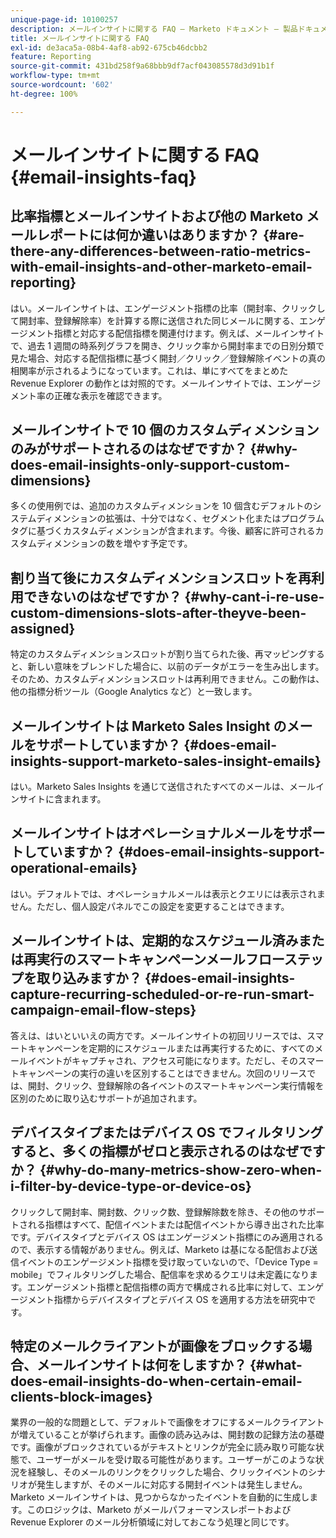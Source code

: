 ```yaml
---
unique-page-id: 10100257
description: メールインサイトに関する FAQ — Marketo ドキュメント — 製品ドキュメント
title: メールインサイトに関する FAQ
exl-id: de3aca5a-08b4-4af8-ab92-675cb46dcbb2
feature: Reporting
source-git-commit: 431bd258f9a68bbb9df7acf043085578d3d91b1f
workflow-type: tm+mt
source-wordcount: '602'
ht-degree: 100%

---
```


# メールインサイトに関する FAQ {#email-insights-faq}

## 比率指標とメールインサイトおよび他の Marketo メールレポートには何か違いはありますか？ {#are-there-any-differences-between-ratio-metrics-with-email-insights-and-other-marketo-email-reporting}

はい。メールインサイトは、エンゲージメント指標の比率（開封率、クリックして開封率、登録解除率）を計算する際に送信された同じメールに関する、エンゲージメント指標と対応する配信指標を関連付けます。例えば、メールインサイトで、過去 1 週間の時系列グラフを開き、クリック率から開封率までの日別分類で見た場合、対応する配信指標に基づく開封／クリック／登録解除イベントの真の相関率が示されるようになっています。これは、単にすべてをまとめた Revenue Explorer の動作とは対照的です。メールインサイトでは、エンゲージメント率の正確な表示を確認できます。

## メールインサイトで 10 個のカスタムディメンションのみがサポートされるのはなぜですか？ {#why-does-email-insights-only-support-custom-dimensions}

多くの使用例では、追加のカスタムディメンションを 10 個含むデフォルトのシステムディメンションの拡張は、十分ではなく、セグメント化またはプログラムタグに基づくカスタムディメンションが含まれます。今後、顧客に許可されるカスタムディメンションの数を増やす予定です。

## 割り当て後にカスタムディメンションスロットを再利用できないのはなぜですか？ {#why-cant-i-re-use-custom-dimensions-slots-after-theyve-been-assigned}

特定のカスタムディメンションスロットが割り当てられた後、再マッピングすると、新しい意味をブレンドした場合に、以前のデータがエラーを生み出します。そのため、カスタムディメンションスロットは再利用できません。この動作は、他の指標分析ツール（Google Analytics など）と一致します。

## メールインサイトは Marketo Sales Insight のメールをサポートしていますか？ {#does-email-insights-support-marketo-sales-insight-emails}

はい。Marketo Sales Insights を通じて送信されたすべてのメールは、メールインサイトに含まれます。

## メールインサイトはオペレーショナルメールをサポートしていますか？ {#does-email-insights-support-operational-emails}

はい。デフォルトでは、オペレーショナルメールは表示とクエリには表示されません。ただし、個人設定パネルでこの設定を変更することはできます。

## メールインサイトは、定期的なスケジュール済みまたは再実行のスマートキャンペーンメールフローステップを取り込みますか？ {#does-email-insights-capture-recurring-scheduled-or-re-run-smart-campaign-email-flow-steps}

答えは、はいといいえの両方です。メールインサイトの初回リリースでは、スマートキャンペーンを定期的にスケジュールまたは再実行するために、すべてのメールイベントがキャプチャされ、アクセス可能になります。ただし、そのスマートキャンペーンの実行の違いを区別することはできません。次回のリリースでは、開封、クリック、登録解除の各イベントのスマートキャンペーン実行情報を区別のために取り込むサポートが追加されます。

## デバイスタイプまたはデバイス OS でフィルタリングすると、多くの指標がゼロと表示されるのはなぜですか？ {#why-do-many-metrics-show-zero-when-i-filter-by-device-type-or-device-os}

クリックして開封率、開封数、クリック数、登録解除数を除き、その他のサポートされる指標はすべて、配信イベントまたは配信イベントから導き出された比率です。デバイスタイプとデバイス OS はエンゲージメント指標にのみ適用されるので、表示する情報がありません。例えば、Marketo は基になる配信および送信イベントのエンゲージメント指標を受け取っていないので、「Device Type = mobile」でフィルタリングした場合、配信率を求めるクエリは未定義になります。エンゲージメント指標と配信指標の両方で構成される比率に対して、エンゲージメント指標からデバイスタイプとデバイス OS を適用する方法を研究中です。

## 特定のメールクライアントが画像をブロックする場合、メールインサイトは何をしますか？ {#what-does-email-insights-do-when-certain-email-clients-block-images}

業界の一般的な問題として、デフォルトで画像をオフにするメールクライアントが増えていることが挙げられます。画像の読み込みは、開封数の記録方法の基礎です。画像がブロックされているがテキストとリンクが完全に読み取り可能な状態で、ユーザーがメールを受け取る可能性があります。ユーザーがこのような状況を経験し、そのメールのリンクをクリックした場合、クリックイベントのシナリオが発生しますが、そのメールに対応する開封イベントは発生しません。Marketo メールインサイトは、見つからなかったイベントを自動的に生成します。このロジックは、Marketo がメールパフォーマンスレポートおよび Revenue Explorer のメール分析領域に対しておこなう処理と同じです。
